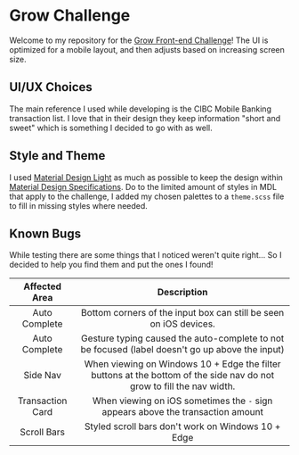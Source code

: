 # Grow Challenge
Welcome to my repository for the [Grow Front-end Challenge](https://github.com/poweredbygrow/front-end-challenge)!
The UI is optimized for a mobile layout, and then adjusts based on increasing screen size.

## UI/UX Choices
The main reference I used while developing is the CIBC Mobile Banking transaction list.
I love that in their design they keep information "short and sweet" which is something I decided to go with as well.

## Style and Theme
I used [Material Design Light](https://getmdl.io/) as much as possible to keep the design within [Material Design Specifications](https://material.io/).
Do to the limited amount of styles in MDL that apply to the challenge, I added my chosen palettes to a `theme.scss` file to fill in missing styles where needed.

## Known Bugs
While testing there are some things that I noticed weren't quite right... So I decided to help you find them and put the ones I found!

|Affected Area     |Description  |
|:----------------:|:-----------:|
|Auto Complete     |Bottom corners of the input box can still be seen on iOS devices.|
|Auto Complete     |Gesture typing caused the auto-complete to not be focused (label doesn't go up above the input)|
|Side Nav          |When viewing on Windows 10 + Edge the filter buttons at the bottom of the side nav do not grow to fill the nav width.|
|Transaction Card  |When viewing on iOS sometimes the `-` sign appears above the transaction amount|
|Scroll Bars       |Styled scroll bars don't work on Windows 10 + Edge|
